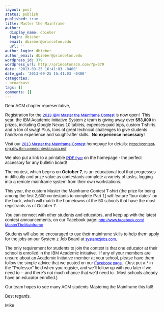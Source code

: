 ```yaml
---
layout: post
status: publish
published: true
title: Master the Mainframe
author:
  display_name: dbieber
  login: dbieber
  email: dbieber@princeton.edu
  url: ''
author_login: dbieber
author_email: dbieber@princeton.edu
wordpress_id: 379
wordpress_url: http://princetonacm.com/?p=379
date: '2013-09-25 16:41:03 -0400'
date_gmt: '2013-09-25 16:41:03 -0400'
categories:
- broadcast
tags: []
comments: []
---
```

<p><span style="font-family: sans-serif;">Dear ACM chapter representative,</span></p>
<p><span style="font-family: sans-serif;">Registration for the </span><a href="https://contest-reg.dfw.ibm.com/contest/usaca.nsf" target="_blank"><span style="color: blue; font-family: sans-serif; font-size: small;">2013 IBM Master the Mainframe Contest</span></a><span style="font-family: sans-serif;"> is now open!  This year, the IBM Academic Initiative System z team is giving away over<b> $53,000 </b>in prizes, including Google Nexus 10 tablets, expenses-paid trips, custom T-shirts, and a ton of swag! Plus, tons of great technical challenges to give students hands-on experience and sought-after skills.  <b>No experience necessary!</b></span></p>
<p><span style="font-family: sans-serif;">Visit our </span><a href="https://contest-reg.dfw.ibm.com/contest/usaca.nsf" target="_blank"><span style="color: blue; font-family: sans-serif; font-size: small;">2013 Master the Mainframe Contest</span></a><span style="font-family: sans-serif;"> homepage for details: </span><a href="https://contest-reg.dfw.ibm.com/contest/usaca.nsf" target="_blank"><span style="font-family: sans-serif; font-size: small;">https://contest-reg.dfw.ibm.<wbr />com/contest/usaca.nsf</span></a></p>
<p><span style="font-family: sans-serif;">We also put a link to a printable </span><a href="https://contest-reg.dfw.ibm.com/contest/usaca.nsf/attachments/LSTT-9BNLNZ/$file/MainframeFlyerTearofs2013_b.pdf" target="_blank"><span style="color: blue; font-family: sans-serif; font-size: small;">PDF flyer</span></a><span style="font-family: sans-serif;"> on the homepage - the perfect accessory for any bulletin board!</span></p>
<p><span style="font-family: sans-serif;">The contest, which begins on <b>October 7</b>, is an educational tool that progresses in difficulty and prize value as contestants complete a variety of tasks, logging into a remote mainframe system from their own workstations. </span></p>
<p><span style="font-family: sans-serif;">This year, the custom Master the Mainframe Contest T-shirt (the prize for being among the first 2,600 contestants to complete Part 1) will feature "tour dates" on the back, which will match the hometowns of the 50 schools that have the most registrants as of October 7.  </span></p>
<p><span style="font-family: sans-serif;">You can connect with other students and educators, and keep up with the latest contest announcements, on our Facebook page: </span><a href="http://www.facebook.com/MasterTheMainframe" target="_blank"><span style="color: blue; font-family: sans-serif; font-size: small;"><span style="text-decoration: underline;">http://www.facebook.com/<wbr />MasterTheMainframe</span></span></a><span style="font-family: sans-serif;"> </span></p>
<p><span style="font-family: sans-serif;">Students will also be encouraged to use their mainframe skills to help them apply for the jobs on our System z Job Board at </span><a href="http://systemzjobs.com/home/index.cfm?site_id=11677" target="_blank"><span style="color: blue; font-family: sans-serif; font-size: small;"><span style="text-decoration: underline;">systemzjobs.com</span></span></a><span style="font-family: sans-serif;"><span style="text-decoration: underline;">.</span></span></p>
<p><span style="font-family: sans-serif;">The only requirement for students to join the contest is that one educator at their school is enrolled in the IBM Academic Initiative.  If any of your members are unsure about an Academic Initiative member at your school, please have them follow the simple advice that we posted on our </span><a href="https://www.facebook.com/MasterTheMainframe/posts/559195620794573" target="_blank"><span style="color: blue; font-family: sans-serif; font-size: small;">Facebook page</span></a><span style="font-family: sans-serif;">.  (Just put a * in the "Professor" field when you register, and we'll follow up with you later if we need to -- and there's not much chance that we'd need to.  Most schools already have an educator enrolled.)</span></p>
<p><span style="font-family: sans-serif;">Our team hopes to see many ACM students Mastering the Mainframe this fall!</span></p>
<p><span style="font-family: sans-serif;">Best regards,</span></p>
<p><span style="font-family: sans-serif;">Mike</span></p>
